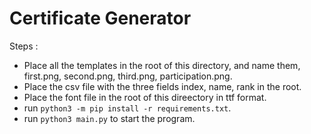 # Certificate Generator

Steps : 
- Place all the templates in the root of this directory, and name them, first.png, second.png, third.png, participation.png.
- Place the csv file with the three fields index, name, rank in the root.
- Place the font file in the root of this direectory in ttf format.
- run `python3 -m pip install -r requirements.txt`.
- run `python3 main.py` to start the program.
